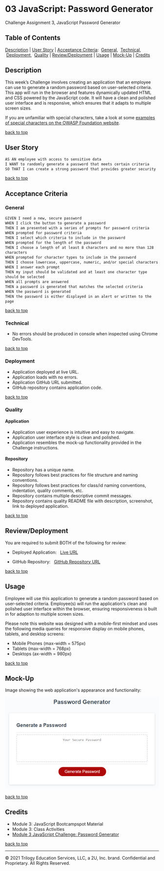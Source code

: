 # 03 JavaScript: Password Generator
Challenge Assignment 3, JavaScript Password Generator

## Table of Contents
[Description](#description) |
[User Story](#user-story) |
[Acceptance Criteria](#acceptance-criteria):
&nbsp;[General](#general),
&nbsp;[Technical](#technical),
&nbsp;[Deployment](#deployment),
&nbsp;[Quality](#quality) |
[Review/Deployment](#reviewdeployment) |
[Usage](#usage) |
[Mock-Up](#mock-up) |
[Credits](#credits) <br />

## Description

This week’s Challenge involves creating an application that an employee can use to generate a random password based on user-selected criteria. This app will run in the browser and features dynamically updated HTML and CSS powered by the JavaScript code. It will have a clean and polished user interface and is responsive, which ensures that it adapts to multiple screen sizes.

If you are unfamiliar with special characters, take a look at some [examples of special characters on the OWASP Foundation website](https://www.owasp.org/index.php/Password_special_characters).

[back to top](#table-of-contents)

## User Story

```
AS AN employee with access to sensitive data
I WANT to randomly generate a password that meets certain criteria
SO THAT I can create a strong password that provides greater security

```
[back to top](#table-of-contents)

## Acceptance Criteria
### General

```
GIVEN I need a new, secure password
WHEN I click the button to generate a password
THEN I am presented with a series of prompts for password criteria
WHEN prompted for password criteria
THEN I select which criteria to include in the password
WHEN prompted for the length of the password
THEN I choose a length of at least 8 characters and no more than 128 characters
WHEN prompted for character types to include in the password
THEN I choose lowercase, uppercase, numeric, and/or special characters
WHEN I answer each prompt
THEN my input should be validated and at least one character type should be selected
WHEN all prompts are answered
THEN a password is generated that matches the selected criteria
WHEN the password is generated
THEN the password is either displayed in an alert or written to the page

```
[back to top](#table-of-contents)

### Technical

* No errors should be produced in console when inspected using Chrome DevTools.

[back to top](#table-of-contents)

### Deployment

* Application deployed at live URL.
* Application loads with no errors.
* Application GitHub URL submitted.
* GitHub repository contains application code.

[back to top](#table-of-contents)
### Quality
#### Application
* Application user experience is intuitive and easy to navigate.
* Application user interface style is clean and polished.
* Application resembles the mock-up functionality provided in the Challenge instructions.

#### Repository
* Repository has a unique name.
* Repository follows best practices for file structure and naming conventions.
* Repository follows best practices for class/id naming conventions, indentation, quality comments, etc.
* Repository contains multiple descriptive commit messages.
* Repository contains quality README file with  description, screenshot, link to deployed application.

[back to top](#table-of-contents)
## Review/Deployment

You are required to submit BOTH of the following for review:

* Deployed Application: &nbsp; [Live URL](https://baxters4karma.github.io/password-generator/)

* GitHub Repository: &nbsp; [GitHub Repository URL](https://github.com/baxters4karma/password-generator)

[back to top](#table-of-contents)
## Usage
Employee will use this application to generate a random password based on user-selected criteria. Employee(s) will run the application's clean and polished user interface within the browser, ensuring responsiveness is built in for adaption to multiple screen sizes.

Please note this website was designed with a mobile-first mindset and uses the following media queries for responsive display on mobile phones, tablets, and desktop screens:
* Mobile Phones (max-width = 575px)
* Tablets (max-width = 768px)
* Desktops (ax-width = 980px)

[back to top](#table-of-contents)
## Mock-Up
Image showing the web application's appearance and functionality:

![portfolio demo](./assets/images/03-javascript-homework-demo.png)

[back to top](#table-of-contents)
## Credits

* Module 3: JavaScript Bootcampspot Material
* Module 3: Class Activities
* [Module 3 JavaScript Challenge: Password Generator](https://courses.bootcampspot.com/courses/798/assignments/17676?module_item_id=306550)

[back to top](#table-of-contents)
- - -
© 2021 Trilogy Education Services, LLC, a 2U, Inc. brand. Confidential and Proprietary. All Rights Reserved.

